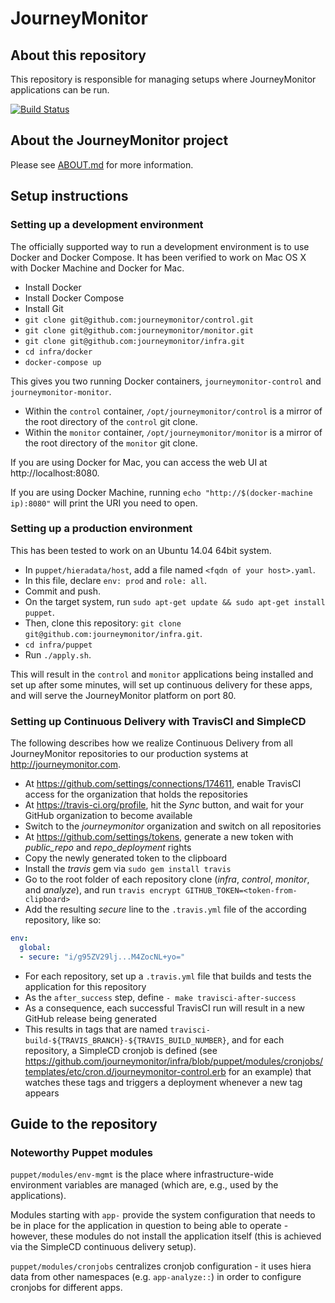 # JourneyMonitor

## About this repository

This repository is responsible for managing setups where JourneyMonitor applications can be run.

[![Build Status](https://travis-ci.org/journeymonitor/infra.png?branch=master)](https://travis-ci.org/journeymonitor/infra)


## About the JourneyMonitor project

Please see [ABOUT.md](ABOUT.md) for more information.


## Setup instructions

### Setting up a development environment

The officially supported way to run a development environment is to use Docker and Docker Compose. It has been verified
to work on Mac OS X with Docker Machine and Docker for Mac.

- Install Docker
- Install Docker Compose
- Install Git
- `git clone git@github.com:journeymonitor/control.git`
- `git clone git@github.com:journeymonitor/monitor.git`
- `git clone git@github.com:journeymonitor/infra.git`
- `cd infra/docker`
- `docker-compose up`

This gives you two running Docker containers, `journeymonitor-control` and `journeymonitor-monitor`. 

- Within the `control` container, `/opt/journeymonitor/control` is a mirror
  of the root directory of the `control` git clone.
- Within the `monitor` container, `/opt/journeymonitor/monitor` is a mirror
  of the root directory of the `monitor` git clone.

If you are using Docker for Mac, you can access the web UI at http://localhost:8080.

If you are using Docker Machine, running `echo "http://$(docker-machine ip):8080"` will print the URI you need to open.


### Setting up a production environment

This has been tested to work on an Ubuntu 14.04 64bit system.

- In `puppet/hieradata/host`, add a file named `<fqdn of your host>.yaml`.
- In this file, declare `env: prod` and `role: all`.
- Commit and push.
- On the target system, run `sudo apt-get update && sudo apt-get install puppet`.
- Then, clone this repository: `git clone git@github.com:journeymonitor/infra.git`.
- `cd infra/puppet`
- Run `./apply.sh`.

This will result in the `control` and `monitor` applications being installed and set up after some minutes, will set up
continuous delivery for these apps, and will serve the JourneyMonitor platform on port 80.


### Setting up Continuous Delivery with TravisCI and SimpleCD

The following describes how we realize Continuous Delivery from all JourneyMonitor repositories to our production
systems at http://journeymonitor.com.

- At https://github.com/settings/connections/174611, enable TravisCI access for the organization that holds the
  repositories
- At https://travis-ci.org/profile, hit the *Sync* button, and wait for your GitHub organization to become available
- Switch to the *journeymonitor* organization and switch on all repositories
- At https://github.com/settings/tokens, generate a new token with *public_repo* and *repo_deployment* rights
- Copy the newly generated token to the clipboard
- Install the *travis* gem via `sudo gem install travis`
- Go to the root folder of each repository clone (*infra*, *control*, *monitor*, and *analyze*), and run
  `travis encrypt GITHUB_TOKEN=<token-from-clipboard>`
- Add the resulting *secure* line to the `.travis.yml` file of the according repository, like so:

```yaml
env:
  global:
  - secure: "i/g95ZV29lj...M4ZocNL+yo="
```

- For each repository, set up a `.travis.yml` file that builds and tests the application for this repository
- As the `after_success` step, define `- make travisci-after-success`
- As a consequence, each successful TravisCI run will result in a new GitHub release being generated
- This results in tags that are named `travisci-build-${TRAVIS_BRANCH}-${TRAVIS_BUILD_NUMBER}`, and for each
  repository, a SimpleCD cronjob is defined (see
  https://github.com/journeymonitor/infra/blob/puppet/modules/cronjobs/templates/etc/cron.d/journeymonitor-control.erb
  for an example) that watches these tags and triggers a deployment whenever a new tag appears


## Guide to the repository

### Noteworthy Puppet modules

`puppet/modules/env-mgmt` is the place where infrastructure-wide environment variables are managed (which are, e.g., used by the applications).

Modules starting with `app-` provide the system configuration that needs to be in place for the application in question to being able to operate - however, these modules do not install the application itself (this is achieved via the SimpleCD continuous delivery setup).

`puppet/modules/cronjobs` centralizes cronjob configuration - it uses hiera data from other namespaces (e.g. `app-analyze::`) in order to configure cronjobs for different apps.
